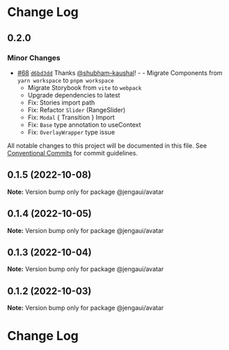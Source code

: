 # Change Log

## 0.2.0

### Minor Changes

- [#68](https://github.com/OutpostHQ/jengaui/pull/68) [`d6bd3dd`](https://github.com/OutpostHQ/jengaui/commit/d6bd3dd136cfab84e97a193af903c8cb1b1634f4) Thanks [@shubham-kaushal](https://github.com/shubham-kaushal)! - - Migrate Components from `yarn workspace` to `pnpm workspace`
  - Migrate Storybook from `vite` to `webpack`
  - Upgrade dependencies to latest
  - Fix: Stories import path
  - Fix: Refactor `Slider` (RangeSlider)
  - Fix: `Modal` { Transition } Import
  - Fix: `Base` type annotation to useContext
  - Fix: `OverlayWrapper` type issue

All notable changes to this project will be documented in this file.
See [Conventional Commits](https://conventionalcommits.org) for commit guidelines.

## 0.1.5 (2022-10-08)

**Note:** Version bump only for package @jengaui/avatar

## 0.1.4 (2022-10-05)

**Note:** Version bump only for package @jengaui/avatar

## 0.1.3 (2022-10-04)

**Note:** Version bump only for package @jengaui/avatar

## 0.1.2 (2022-10-03)

**Note:** Version bump only for package @jengaui/avatar

# Change Log
